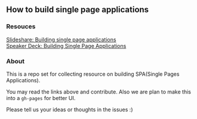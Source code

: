 How to build single page applications
------

### Resouces

[Slideshare: Building single page applications](http://www.slideshare.net/rohitsghatol/building-single-page-applications)  
[Speaker Deck: Building Single Page Applications](https://speakerdeck.com/alexanderbeletsky/building-single-page-applications)

### About

This is a repo set for collecting resource on building SPA(Single Pages Applications).

You may read the links above and contribute.
Also we are plan to make this into a `gh-pages` for better UI.

Please tell us your ideas or thoughts in the issues :)
